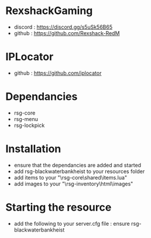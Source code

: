 # RexshackGaming
- discord : https://discord.gg/s5uSk56B65
- github : https://github.com/Rexshack-RedM

# IPLocator

- github : https://github.com/iplocator

# Dependancies
- rsg-core
- rsg-menu
- rsg-lockpick

# Installation
- ensure that the dependancies are added and started
- add rsg-blackwaterbankheist to your resources folder
- add items to your "\rsg-core\shared\items.lua"
- add images to your "\rsg-inventory\html\images"

# Starting the resource
- add the following to your server.cfg file : ensure rsg-blackwaterbankheist
